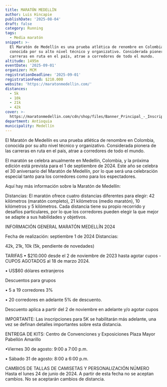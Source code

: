 ```yaml
---
title: MARATÓN MEDELLÍN
author: Luis Hincapie
publishDate: '2025-08-04'
draft: false
category: Running
tags:
  - Media maratón
snippet: >-
  El Maratón de Medellín es una prueba atlética de renombre en Colombia,
  conocida por su alto nivel técnico y organizativo. Considerada pionera de las
  carreras en ruta en el país, atrae a corredores de todo el mundo.
altitude: 1495m
eventDate: '2025-09-01'
organizer: MCM
registrationDeadline: '2025-09-01'
registrationFeed: $210.000
website: 'https://maratonmedellin.com/'
distances:
  - 5k
  - 10k
  - 21k
  - 42k
cover: >-
  https://maratonmedellin.com/cdn/shop/files/Banner_Principal_-_Inscripciones_cerradas_a55b6231-2de2-46e9-8a54-52fbe8072041_2048x.png?v=1710781704
department: Antioquia
municipality: Medellín
---
```


El Maratón de Medellín es una prueba atlética de renombre en Colombia, conocida por su alto nivel técnico y
organizativo. Considerada pionera de las carreras en ruta en el país, atrae a corredores de todo el mundo.

El maratón se celebra anualmente en Medellín, Colombia, y la próxima edición está prevista para el 1 de septiembre de 2024. Este año se celebra el 30 aniversario del Maratón de Medellín, por lo que será una celebración especial tanto para
los corredores como para los espectadores.

Aquí hay más información sobre la Maratón de Medellín:

Distancias: El maratón ofrece cuatro distancias diferentes para elegir: 42 kilómetros (maratón completo), 21
kilómetros (medio maratón), 10 kilómetros y 5 kilómetros. Cada distancia tiene su propio recorrido y desafíos
particulares, por lo que los corredores pueden elegir la que mejor se adapte a sus habilidades y objetivos.

INFORMACIÓN GENERAL MARATÓN MEDELLÍN 2024

Fecha de realización: septiembre 1 de 2024
Distancias:

42k, 21k, 10k (5k, pendiente de novedades)

TARIFAS
• $210.000 desde el 2 de noviembre de 2023 hasta agotar cupos - CUPOS AGOTADOS al 18 de marzo 2024.

• US$60 dólares extranjeros

Descuentos para grupos

• 5 a 19 corredores 3%

• 20 corredores en adelante 5% de descuento.

Descuento aplica a partir del 2 de noviembre en adelante y/o agotar cupos

IMPORTANTE:
Las inscripciones para 5K se habilitarán más adelante, una vez se definan detalles importantes sobre esta distancia.

ENTREGA DE KITS:
Centro de Convenciones y Exposiciones Plaza Mayor Pabellón Amarillo

•Viernes 30 de agosto: 9:00 a 7:00 p.m.

• Sábado 31 de agosto: 8:00 a 6:00 p.m.

CAMBIOS DE TALLAS DE CAMISETAS Y PERSONALIZACIÓN NÚMERO
Hasta el lunes 24 de junio de 2024. A partir de esta fecha no se aceptan cambios.
No se aceptarán cambios de distancia.
